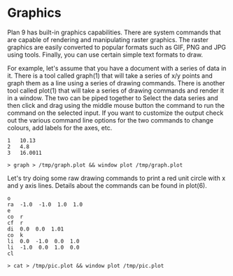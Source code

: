 Graphics
===

Plan 9 has built-in graphics capabilities. There are system commands that are capable of rendering and manipulating raster graphics. The raster graphics are easily converted to popular formats such as GIF, PNG and JPG using tools. Finally, you can use certain simple text formats to draw. 

For example, let's assume that you have a document with a series of data in it. There is a tool called graph(1) that will take a series of x/y points and graph them as a line using a series of drawing commands. There is another tool called plot(1) that will take a series of drawing commands and render it in a window. The two can be piped together to  Select the data series and then click and drag using the middle mouse button the command to run the command on the selected input. If you want to customize the output check out the various command line options for the two commands to change colours, add labels for the axes, etc.

    1	10.13
    2	4.8
    3	16.0011

    > graph > /tmp/graph.plot && window plot /tmp/graph.plot

Let's try doing some raw drawing commands to print a red unit circle with x and y axis lines. Details about the commands can be found in plot(6).

    o
    ra  -1.0  -1.0  1.0  1.0
    e
    co  r
    cf  r
    di  0.0  0.0  1.01
    co  k
    li  0.0  -1.0  0.0  1.0
    li  -1.0  0.0  1.0  0.0
    cl

    > cat > /tmp/pic.plot && window plot /tmp/pic.plot
